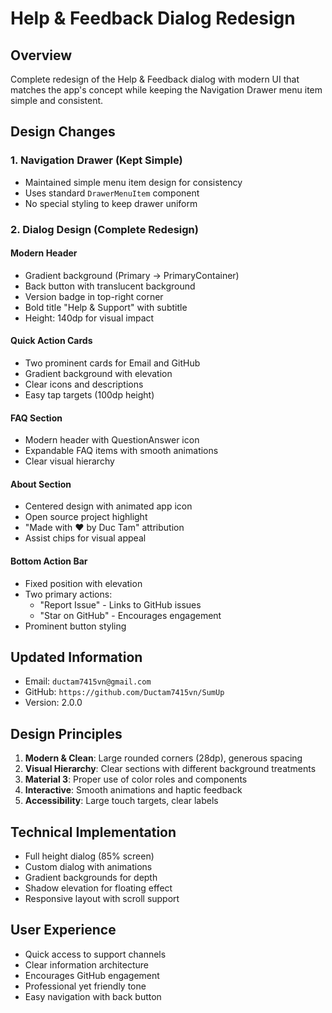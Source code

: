 # Help & Feedback Dialog Redesign

## Overview
Complete redesign of the Help & Feedback dialog with modern UI that matches the app's concept while keeping the Navigation Drawer menu item simple and consistent.

## Design Changes

### 1. **Navigation Drawer (Kept Simple)**
- Maintained simple menu item design for consistency
- Uses standard `DrawerMenuItem` component
- No special styling to keep drawer uniform

### 2. **Dialog Design (Complete Redesign)**

#### **Modern Header**
- Gradient background (Primary → PrimaryContainer)
- Back button with translucent background
- Version badge in top-right corner  
- Bold title "Help & Support" with subtitle
- Height: 140dp for visual impact

#### **Quick Action Cards**
- Two prominent cards for Email and GitHub
- Gradient background with elevation
- Clear icons and descriptions
- Easy tap targets (100dp height)

#### **FAQ Section**
- Modern header with QuestionAnswer icon
- Expandable FAQ items with smooth animations
- Clear visual hierarchy

#### **About Section**
- Centered design with animated app icon
- Open source project highlight
- "Made with ❤️ by Duc Tam" attribution
- Assist chips for visual appeal

#### **Bottom Action Bar**
- Fixed position with elevation
- Two primary actions:
  - "Report Issue" - Links to GitHub issues
  - "Star on GitHub" - Encourages engagement
- Prominent button styling

## Updated Information
- Email: `ductam7415vn@gmail.com`
- GitHub: `https://github.com/Ductam7415vn/SumUp`
- Version: 2.0.0

## Design Principles
1. **Modern & Clean**: Large rounded corners (28dp), generous spacing
2. **Visual Hierarchy**: Clear sections with different background treatments
3. **Material 3**: Proper use of color roles and components
4. **Interactive**: Smooth animations and haptic feedback
5. **Accessibility**: Large touch targets, clear labels

## Technical Implementation
- Full height dialog (85% screen)
- Custom dialog with animations
- Gradient backgrounds for depth
- Shadow elevation for floating effect
- Responsive layout with scroll support

## User Experience
- Quick access to support channels
- Clear information architecture
- Encourages GitHub engagement
- Professional yet friendly tone
- Easy navigation with back button